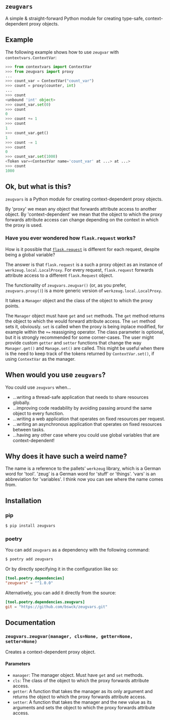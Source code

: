 ## `zeugvars`

A simple & straight-forward Python module for creating type-safe, context-dependent proxy objects.

## Example

The following example shows how to use `zeugvar` with `contextvars.ContextVar`:

```python
>>> from contextvars import ContextVar
>>> from zeugvars import proxy
...
>>> count_var = ContextVar("count_var")
>>> count = proxy(counter, int)
...
>>> count
<unbound 'int' object>
>>> count_var.set(0)
>>> count
0
>>> count += 1
>>> count
1
>>> count_var.get()
1
>>> count -= 1
>>> count
0
>>> count_var.set(1000)
<Token var=<ContextVar name='count_var' at ...> at ...>
>>> count
1000
```

## Ok, but what is this?

`zeugvars` is a Python module for creating context-dependent proxy objects.

By 'proxy' we mean any object that forwards attribute access to another
object. By 'context-dependent' we mean that the object to which the proxy
forwards attribute access can change depending on the context in which the
proxy is used.

### Have you ever wondered how `flask.request` works?

How is it possible
that [`flask.request`](https://tedboy.github.io/flask/interface_api.incoming_request_data.html?highlight=request#flask.request)
is different for each request, despite being a global variable?

The answer is that `flask.request` is a such a proxy object as an instance of `werkzeug.local.LocalProxy`.
For every request, `flask.request` forwards attribute access to a different `flask.Request` object.

The functionality of `zeugvars.zeugvar()` (or, as you prefer, `zeugvars.proxy()`) is a more generic version of `werkzeug.local.LocalProxy`.

It takes a `Manager` object and the class of the object to which the proxy points.

The `Manager` object must have `get` and `set` methods. The `get` method returns
the object to which the would forward attribute access. The `set` method sets it, obviously.
`set` is called when the proxy is being inplace modified, for example within the `+=` reassigning operator.
The class parameter is optional, but it is strongly recommended for some corner-cases.
The user might provide custom `getter` and `setter` functions that change the way 
`Manager.get()` and `Manage.set()` are called.
This might be useful when there is the need to keep track of the tokens
returned by `ContextVar.set()`, if using `ContextVar` as the manager.

## When would you use `zeugvars`?

You could use `zeugvars` when...
* ...writing a thread-safe application that needs to share resources globally.
* ...improving code readability by avoiding passing around the same object to every function.
* ...writing a web application that operates on fixed resources per request.
* ...writing an asynchronous application that operates on fixed resources between tasks.
* ...having any other case where you could use global variables that are context-dependent!

## Why does it have such a weird name?

The name is a reference to the pallets' `werkzeug` library, which is a German word for 'tool'.
'zeug' is a German word for 'stuff' or 'things'. 'vars' is an abbreviation for 'variables'.
I think now you can see where the name comes from.

## Installation

### pip
```bash
$ pip install zeugvars
```

### poetry

You can add `zeugvars` as a dependency with the following command:

```bash
$ poetry add zeugvars
```

Or by directly specifying it in the configuration like so:

```toml
[tool.poetry.dependencies]
"zeugvars" = "^1.0.0"
```

Alternatively, you can add it directly from the source:

```toml
[tool.poetry.dependencies.zeugvars]
git = "https://github.com/bswck/zeugvars.git"
```

## Documentation

### `zeugvars.zeugvar(manager, cls=None, getter=None, setter=None)`
Creates a context-dependent proxy object.

#### Parameters
* `manager`: The manager object. Must have `get` and `set` methods.
* `cls`: The class of the object to which the proxy forwards attribute access.
* `getter`: A function that takes the manager as its only argument and returns the object to which the proxy forwards attribute access.
* `setter`: A function that takes the manager and the new value as its arguments and sets the object to which the proxy forwards attribute access.
